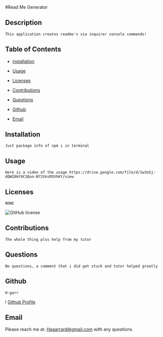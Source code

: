 #Read Me Generator
    
  
    
## Description
    

    This application creates readme's via inquirer console commands!
    

    
## Table of Contents
    
* [installation](#installation)  
    
* [Usage](#Usage)
    
* [Licenses](#Licenses)  
    
* [Contributions](#Contributions)  
    
* [Questions](#Questions)  
    
* [Github](#Github)
    
* [Email](#Email)
    

    
## Installation
    

    Just package info of npm i in terminal
    

    
## Usage
    

    Here is a video of the usage https://drive.google.com/file/d/1w3oSj-dQWI0kF9CSQon-N72VksM3VhKY/view
    

    
## Licenses
    

    NONE
    
![GitHub license](https://img.shields.io/badge/license-NONE-blue.svg)
    

    
## Contributions
    

    The whole thing plus help from my tutor
    

    
## Questions
    

    No questions, a comment that i did get stuck and tutor helped greatly
    

    
## Github 
    

    H-garr
    
! [Github Profile](https://github.com/H-garr)
    

    
## Email 
    
Please reach me at: Hagarrard@gmail.com with any questions.

    